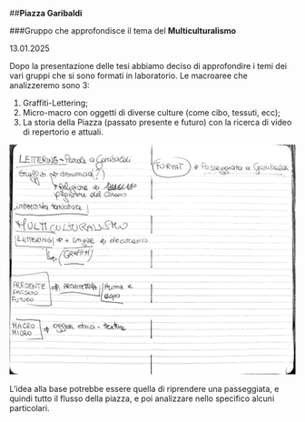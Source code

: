 ##**Piazza Garibaldi**



###Gruppo che approfondisce il tema del **Multiculturalismo**

13.01.2025

Dopo la presentazione delle tesi abbiamo deciso di approfondire i temi dei vari gruppi che si sono formati in laboratorio.
Le macroaree che analizzeremo sono 3:

1. Graffiti-Lettering; 
2. Micro-macro con oggetti di diverse culture (come cibo, tessuti, ecc); 
3. La storia della Piazza  (passato presente e futuro) con la ricerca di video di repertorio e attuali.



![Descrizione dell'immagine](images/multiculturalismo.jpeg)

L’idea alla base potrebbe essere quella di riprendere una passeggiata, e quindi tutto il flusso della piazza, e poi analizzare nello specifico alcuni particolari.  

